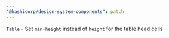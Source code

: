 ```yaml
---
"@hashicorp/design-system-components": patch
---
```


`Table` - Set `min-height` instead of `height` for the table head cells
